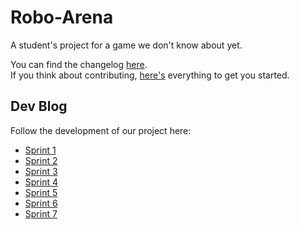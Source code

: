 # Robo-Arena

A student's project for a game we don't know about yet.

You can find the changelog [here](CHANGELOG.md). <br/>
If you think about contributing, [here's](CONTRIBUTING.md) everything to get you started. <br/>

## Dev Blog

Follow the development of our project here:

- [Sprint 1](docs/sprintlogs/sprintlog-1.md)
- [Sprint 2](docs/sprintlogs/sprintlog-2.md)
- [Sprint 3](docs/sprintlogs/sprintlog-3.md)
- [Sprint 4](docs/sprintlogs/sprintlog-4.md)
- [Sprint 5](docs/sprintlogs/sprintlog-5.md)
- [Sprint 6](docs/sprintlogs/sprintlog-6.md)
- [Sprint 7](docs/sprintlogs/sprintlog-7.md)
